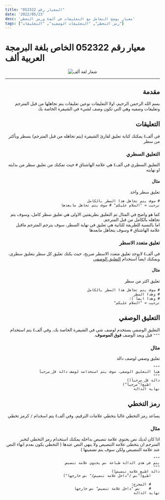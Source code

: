 ```yaml
---
title: "المعيار رقم 052322"
date: '2022/05/23'
desc: 'معيار يوضح التعامل مع التعليقات في ألف٤ ورمز التخطي'
tags: ["رمز التخطي", "التعليقات الوصفية", "التعليقات"]
---
```


# معيار رقم 052322 الخاص بلغة البرمجة العربية ألف

<center>
<img alt="شعار لغة ألف" src="https://avatars.githubusercontent.com/alifcommunity" />
</center>

---

<div dir="rtl">

## مقدمة
بسم الله الرحمن الرحيم، اولا التعليقات نوعين تعليقات يتم تجاهلها من قبل المترجم وتعليقات وصفيه وهي التي تكون وصف لشيء في الشيفرة الخاصة بك

## التعليقات
في ألف٤ يمكنك كتابة تعليق لقارئ الشيفرة (يتم تجاهله من قبل المترجم) بسطر وبأكثر من سطر

### التعليق السطري
التعليق السطري في ألف٤ هي علامة الهاشتاق `#` حيث تمكنك من تعليق سطر من بدايته او نهايته

#### مثال
تعليق سطر واحد

```ألف٤
# سوف يتم تجاهل هذا السطر بالكامل
ترحيب = "السلام عليكم" # سوف يتم تجاهل مابعدها 
```

كما هو واضح في المثال تم التعليق بطريقتين الاولى هي تعليق سطر كامل، وسوف يتم تجاهله بالكامل من قبل المترجم.
<br>اما بالنسبة للطريقة للثانية هي تعليق في نهاية السطر، سوف يترجم المترجم ماقبل علامة الهاشتاق `#` وسوف يتجاهل مابعدها

### تعليق متعدد الاسطر
في ألف٤ لايوجد تعليق متعدد الاسطر صريح، حيث يكنك تعليق كل سطر بتعليق سطري، ويمكنك ايضآ استخدام [التعليق الوصفي](#التعليق-الوصفي)

#### مثال
تعليق اكثر من سطر

```ألف٤
# سوف يتم تجاهل هذا السطر بالكامل
# وهذا السطر
# وهذا ايضآ ):
ترحيب = "السلام عليكم"
```

## التعليق الوصفي
التعليق الوصفي يستخدم لوصف شي في الشيفرة الخاصة بك، وفي ألف٤ يتم استخدام `"""` قبل وبعد الوصف **فوق الموصوف**.
### مثال
تعليق وصفي لوصف دالة
```ألف٤
"""
هنا التعليق الوصفي، سوف يتم استخدامه لوصف دالة قل_مرحبآ
"""
دالة قل_مرحبآ()
    اطبع("مرحبآ")
نهاية الدالة
```

## رمز التخطي
يساعد رمز التخطي غالبا بتخطي علامات الترقيم، وفي ألف٤ يتم اسخدام `/` كرمز تخطي
### مثال

اذا كان لديك نص يحتوي علامة تنصيص بداخله يمكنك استخدام رمز التخطي لتخبر المترجم ان يتخطى علامة التنصيص ولا ينهي النص عندها ( التخطي يكون بعدم انهاء النص عند علامة التنصيص ولكن سوف يتم تضمينها )


```ألف٤
"""
يتم في هذي الدالة طباعة نص يحتوي علامة تنصيص
"""
دالة اطبع_علامة_تنصيص()
    اطبع("نص /"داخل علامة تنصيص/" نص خارجها") 
    
    # المخرج:
    #    نص "داخل علامة تنصيص" نص خارجها
نهاية الدالة
```
<div>